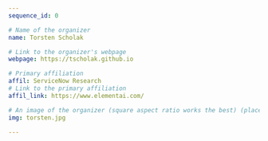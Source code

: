 ```yaml
---
sequence_id: 0

# Name of the organizer
name: Torsten Scholak

# Link to the organizer's webpage
webpage: https://tscholak.github.io

# Primary affiliation
affil: ServiceNow Research
# Link to the primary affiliation
affil_link: https://www.elementai.com/

# An image of the organizer (square aspect ratio works the best) (place in the `assets/img/organizers` directory)
img: torsten.jpg

---
```

